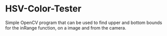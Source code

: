 # HSV-Color-Tester
Simple OpenCV program that can be used to find upper and bottom bounds for the inRange function, on a image and from the camera.
